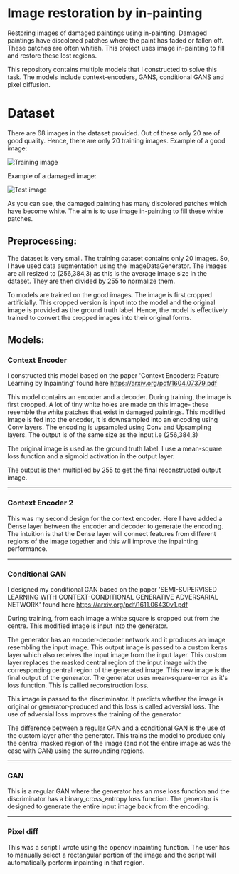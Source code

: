 
# Image restoration by in-painting

Restoring images of damaged paintings using in-painting. Damaged paintings have discolored patches where the paint has faded or fallen off. These patches are often whitish. This project uses image in-painting to fill and restore these lost regions. 

This repository contains multiple models that I constructed to solve this task. The models include context-encoders, GANS, conditional GANS and pixel diffusion.

# Dataset

There are 68 images in the dataset provided. Out of these only 20 are of good quality. Hence, there are only 20 training images. Example of a good image:

![Training image](https://drive.google.com/open?id=1amYjXfVuwzYwTEStBai3L0t6NOSbi90K)

Example of a damaged image: 

![Test image](https://doc-14-8c-docs.googleusercontent.com/docs/securesc/5j15a90ban8ntvvgptfpmdg2b4ol3uat/pkel1tf057294q7caoeffdghk44kqr05/1546372800000/05158308479831370756/05158308479831370756/1POYPF4sYKwgPZHaK4xWz-ppEyiybFts_?e=view&nonce=5npqpfiualrp4&user=05158308479831370756&hash=eeq0o4ajlkuaq6s4nifm24k5hsch93sp)

As you can see, the damaged painting has many discolored patches which have become white. The aim is to use image in-painting to fill these white patches.


## Preprocessing:

The dataset is very small. The training dataset contains only 20 images. So, I have used data augmentation using the ImageDataGenerator. The images are all resized to (256,384,3) as this is the average image size in the dataset. They are then divided by 255 to normalize them. 

To models are trained on the good images. The image is first cropped artificially. This cropped version is input into the model and the original image is provided as the ground truth label. Hence, the model is effectively trained to convert the cropped images into their original forms.



## Models:

### Context Encoder

I constructed this model based on the paper 'Context Encoders: Feature Learning by Inpainting'  found here https://arxiv.org/pdf/1604.07379.pdf

This model contains an encoder and a decoder.  During training, the image is first cropped. A lot of tiny white holes are made on this image- these resemble the white patches that exist in damaged paintings. This modified image is fed into the encoder, it is downsampled into an encoding using Conv layers. The encoding is upsampled using Conv and Upsampling layers. The output is of the same size as the input i.e (256,384,3)
    
The original image is used as the ground truth label. I use a mean-square loss function and a sigmoid activation in the output layer. 

The output is then multiplied by 255 to get the final reconstructed output image.

----------------------------------------------------------------------------------------------------
 
### Context Encoder 2

This was my second design for the context encoder. Here I have added a Dense layer between the encoder and decoder to generate the encoding. The intuition is that the Dense layer will connect features from different regions of the image together and this will improve the inpainting performance.

-----------------------------------------------------------------------------------------------------

### Conditional GAN

I designed my conditional GAN based on the paper 'SEMI-SUPERVISED LEARNING WITH CONTEXT-CONDITIONAL GENERATIVE ADVERSARIAL NETWORK' found here https://arxiv.org/pdf/1611.06430v1.pdf

During training, from each image a white square is cropped out from the centre. This modified image is input into the generator.

The generator has an encoder-decoder network and it produces an image resembling the input image. This output image is passed to a custom keras layer which also receives the input image from the input layer. This custom layer replaces the masked central region of the input image with the corresponding central region of the generated image. This new image is the final output of the generator. The generator uses mean-square-error as it's loss function. This is callled reconstruction loss.

This image is passed to the discriminator. It predicts whether the image is original or generator-produced and this loss is called adversial loss. The use of adversial loss improves the training of the generator.

The difference between a regular GAN and a conditional GAN is the use of the custom layer after the generator. This trains the model to produce only the central masked region of the image (and not the entire image as was the case with GAN) using the surrounding regions.

-----------------------------------------------------------------------------------------------------

### GAN

This is a regular GAN where the generator has an mse loss function and the discriminator has a binary_cross_entropy loss function. The generator is designed to generate the entire input image back from the encoding. 

-----------------------------------------------------------------------------------------------------


### Pixel diff

This was a script I wrote using the opencv inpainting function. The user has to manually select a rectangular portion of the image and the script will automatically perform inpainting in that region.

